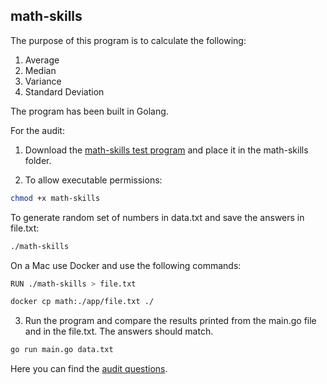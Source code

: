 ## math-skills

The purpose of this program is to calculate the following:

1. Average
2. Median
3. Variance
4. Standard Deviation

The program has been built in Golang.

For the audit:
1. Download the [math-skills test program](https://assets.01-edu.org/stats-projects/math-skills) and  place it in the math-skills folder.

2. To allow executable permissions:
```bash
chmod +x math-skills
```
To generate random set of numbers in data.txt and save the answers in file.txt:
```bash
./math-skills
```

On a Mac use Docker and use the following commands:
```bash
RUN ./math-skills > file.txt
```
```bash
docker cp math:./app/file.txt ./
```

3. Run the program and compare the results printed from the main.go file and in the file.txt. The answers should match.
```bash
go run main.go data.txt
```

Here you can find the [audit questions](https://github.com/01-edu/public/tree/master/subjects/math-skills/audit).